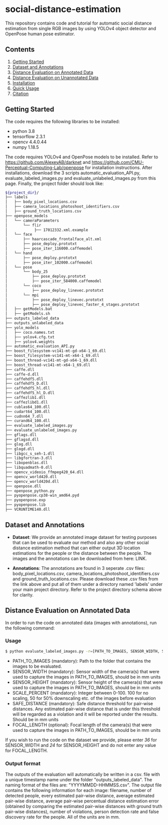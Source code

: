# social-distance-estimation
This repository contains code and tutorial for automatic social distance estimation from single RGB images by using YOLOv4 object detector and OpenPose human pose estimator. 
## Contents
1. [Getting Started](#getting-started)
2. [Dataset and Annotations](#dataset-and-annotations)
3. [Distance Evaluation on Annotated Data](#distance-evaluation-on-annotated-data)
4. [Distance Evaluation on Unannotated Data](#distance-evaluation-on-unannotated-data)
5. [Installation](#installation)
6. [Quick Usage](#quick-usage)
7. [Citation](#citation)

## Getting Started
The code requires the following libraries to be installed:

-  python 3.8
-  tensorflow 2.3.1
-  opencv 4.4.0.44
-  numpy 1.18.5

The code requires YOLOv4 and OpenPose models to be installed. Refer to https://github.com/AlexeyAB/darknet and https://github.com/CMU-Perceptual-Computing-Lab/openpose for installation instructions. After installations, download the 3 scripts automatic_evaluation_API.py, evaluate_labeled_images.py and evaluate_unlabeled_images.py from this page. Finally, the project folder should look like:

```sh
${project_dir}/
├── labels
│   ├── body_pixel_locations.csv
│   ├── camera_locations_photoshoot_identifiers.csv
│   ├── ground_truth_locations.csv
├── openpose_models
│   └── cameraParameters
│       └── flir
│            ├── 17012332.xml.example
│   └── face
│       ├── haarcascade_frontalface_alt.xml
│       ├── pose_deploy.prototxt
│       ├── pose_iter_116000.caffemodel
│   └── hand
│       ├── pose_deploy.prototxt
│       ├── pose_iter_102000.caffemodel
│   └── pose
│       └── body_25
│           ├── pose_deploy.prototxt
│           ├── pose_iter_584000.caffemodel
│       └── coco
│           ├── pose_deploy_linevec.prototxt
│       └── mpi
│           ├── pose_deploy_linevec.prototxt
│           ├── pose_deploy_linevec_faster_4_stages.prototxt
│   ├── getModels.bat
│   ├── getModels.sh
├── outputs_labeled_data
├── outputs_unlabeled_data
├── yolo_models
│   ├── coco.names.txt
│   ├── yolov4.cfg.txt
│   ├── yolov4.weights
├── automatic_evaluation_API.py
├── boost_filesystem-vc141-mt-gd-x64-1_69.dll
├── boost_filesystem-vc141-mt-x64-1_69.dll
├── boost_thread-vc141-mt-gd-x64-1_69.dll
├── boost_thread-vc141-mt-x64-1_69.dll
├── caffe.dll
├── caffe-d.dll
├── caffehdf5.dll
├── caffehdf5_D.dll
├── caffehdf5_hl.dll
├── caffehdf5_hl_D.dll
├── caffezlib1.dll
├── caffezlibd1.dll
├── cublas64_100.dll
├── cudart64_100.dll
├── cudnn64_7.dll
├── curand64_100.dll
├── evaluate_labeled_images.py
├── evaluate_unlabeled_images.py
├── gflags.dll
├── gflagsd.dll
├── glog.dll
├── glogd.dll
├── libgcc_s_seh-1.dll
├── libgfortran-3.dll
├── libopenblas.dll
├── libquadmath-0.dll
├── opencv_videoio_ffmpeg420_64.dll
├── opencv_world420.dll
├── opencv_world420d.dll
├── openpose.dll
├── openpose_python.py
├── pyopenpose.cp38-win_amd64.pyd
├── pyopenpose.exp
├── pyopenpose.lib
├── VCRUNTIME140.dll
```

## Dataset and Annotations

- **Dataset**: 
We provide an annotated image dataset for testing purposes that can be used to evaluate our method and also any other social distance estimation method that can either output 3D location estimations for the people or the distance between the people. The images and the annotations can be downloaded from here: LINK. 

- **Annotations**:
The annotations are found in 3 seperate .csv files: body_pixel_locations.csv, camera_locations_photoshoot_identifiers.csv and ground_truth_locations.csv. Please download these .csv files from the link above and put all of them under a directory named 'labels' under your main project directory. Refer to the project directory schema above for clarity.  



## Distance Evaluation on Annotated Data

In order to run the code on annotated data (images with annotations), run the following command:

### Usage

```sh
$ python evaluate_labeled_images.py -r=[PATH_TO_IMAGES, SENSOR_WIDTH, SENSOR_HEIGHT, SCALE_PERCENT, SAFE_DISTANCE, FOCAL_LENGTH]
```
- PATH_TO_IMAGES (mandatory): Path to the folder that contains the images to be evaluated.
- SENSOR_WIDTH (mandatory): Sensor width of the camera(s) that were used to capture the images in PATH_TO_IMAGES, should be in mm units
- SENSOR_HEIGHT (mandatory): Sensor height of the camera(s) that were used to capture the images in PATH_TO_IMAGES, should be in mm units
- SCALE_PERCENT (mandatory): Integer between 0-100. 100 for no scaling, 50 for 50% downscaling etc. of the images before evaluation
- SAFE_DISTANCE (mandatory): Safe distance threshold for pair-wise distances. Any estimated pair-wise distance that is under this threshold will be regarded as a violation and it will be reported under the results. Should be in mm units
- FOCAL_LENGTH (optional): Focal length of the camera(s) that were used to capture the images in PATH_TO_IMAGES, should be in mm units

If you wish to run the code on the dataset we provide, please enter *36* for SENSOR_WIDTH and *24* for SENSOR_HEIGHT and do not enter any value for FOCAL_LENGTH.

### Output format
The outputs of the evaluation will automatically be written in a csv. file with a unique timestamp name under the folder "outputs_labeled_data". The naming format of the files are: "YYYYMMDD-HHMMSS.csv". The output file contains the following information for each image: filename, number of detected people, every estimated pair-wise distance, average estimated pair-wise distance, average pair-wise percentual distance estimation error (obtained by comparing the estimated pair-wise distances with ground truth pair-wise distances), number of violations, person detection rate and false discovery rate for the people. All of the units are in mm.



